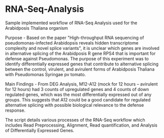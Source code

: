 # RNA-Seq-Analysis
Sample implemented workflow of RNA-Seq Analysis used for the Arabidposis Thaliana organism

Purpose - Based on the paper "High-throughput RNA sequencing of pseudomonas-infected Arabidopsis reveals hidden transcriptome complexity 
and novel splice variants", it is unclear which genes are involved in alternative splicing of the Arabidposis R gene RPS4 that is 
important for defense against Pseudomonas. The purpose of this experiment was to identify differentially expressed genes that contribute to 
alternative splicing between the control, virulent, and avirulent forms of Arabidposis Thaliana with Pseudomonas Syringae pv tomato. 

Main Findings - From DEG Analysis, M12-A12 (mock for 12 hours – avirulent for 12 hours) had 3 counts of upregulated genes and 4 counts of 
down regulated genes, which was the most differentially expressed out of any groups. This suggests that A12 could be a good candidate for 
regulated alternative splicing with possible biological relevance to the defense response.

The script details various processes of the RNA-Seq workflow which includes Read Preprocessing, Alignment, Read quantification, and Analysis of Differentially Expressed Genes. 
